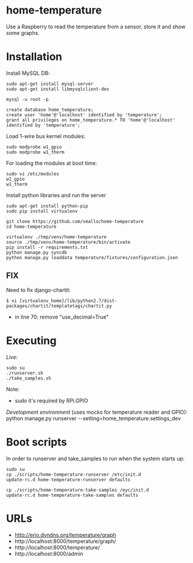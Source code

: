 home-temperature
================
Use a Raspberry to read the temperature from a sensor, store it and show some graphs.


Installation
============
Install MySQL DB:
```
sudo apt-get install mysql-server
sudo apt-get install libmysqlclient-dev

mysql -u root -p

create database home_temperature;
create user 'home'@'localhost' identified by 'temperature';
grant all privileges on home_temperature.* TO 'home'@'localhost' identified by 'temperature';
```

Load 1-wire bus kernel modules:
```shell
sudo modprobe w1_gpio 
sudo modprobe w1_therm
```

For loading the modules at boot time:
```shell
sudo vi /etc/modules
w1_gpio
w1_therm
```

Install python libraries and run the server
```shell
sudo apt-get install python-pip
sudo pip install virtualenv

git clone https://github.com/smallo/home-temperature
cd home-temperature

virtualenv ./tmp/venv/home-temperature
source ./tmp/venv/home-temperature/bin/activate
pip install -r requirements.txt 
python manage.py syncdb
python manage.py loaddata temperature/fixtures/configuration.json
```

FIX
---
Need to fix django-chartit:

```shell
$ vi [virtualenv_home]/lib/python2.7/dist-packages/chartit/templatetags/chartit.py
```
 - in line 70: remove "use_decimal=True" 


Executing
=========
*Live*:
```
sudo su
./runserver.sh
./take_samples.sh
```

Note:
* sudo it's required by RPi.GPIO


*Development environment* (uses mocks for temperature reader and GPIO):
python manage.py runserver --setting=home_temperature.settings_dev


Boot scripts
============
In order to runserver and take_samples to run when the system starts up:

```
sudo su
cp ./scripts/home-temperature-runserver /etc/init.d
update-rc.d home-temperature-runserver defaults

cp ./scripts/home-temperature-take-samples /eyc/init.d
update-rc.d home-temperature-take-samples defaults
```


URLs
====
 - http://erio.dyndns.org/temperature/graph
 - http://localhost:8000/temperature/graph/
 - http://localhost:8000/temperature/
 - http://localhost:8000/admin
